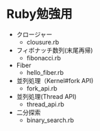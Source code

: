 # Ruby勉強用


* クロージャー
  * clousure.rb
* フィボナッチ数列(末尾再帰)
  * fibonacci.rb
* Fiber
  * hello_fiber.rb
* 並列処理（Kernel#fork API)
  * fork_api.rb
* 並列処理(Thread API)
  * thread_api.rb
* 二分探索
  * binary_search.rb
